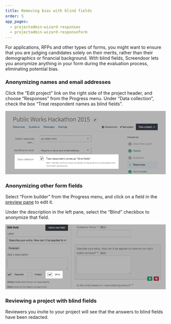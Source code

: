 ```yaml
---
title: Removing bias with blind fields
order: 5
app_pages:
  - projectadmin-wizard-responses
  - projectadmin-wizard-responseform
---
```


For applications, RFPs and other types of forms, you might want to ensure that you are judging candidates solely on their merits, rather than their demographics or financial background. With blind fields, Screendoor lets you anonymize anything in your form during the evaluation process, eliminating potential bias.

### Anonymizing names and email addresses

Click the &ldquo;Edit project&rdquo; link on the right side of the project header, and choose &ldquo;Responses&rdquo; from the Progress menu. Under &ldquo;Data collection&rdquo;, check the box &ldquo;Treat respondent names as blind fields&rdquo;.

![Turning names and emails into blind fields.](../images/bias_1.png)

### Anonymizing other form fields

Select &ldquo;Form builder&rdquo; from the Progress menu, and click on a field in the [preview pane](/articles/screendoor/your_form/building_your_form.html#getting-started) to edit it.

Under the description in the left pane, select the &ldquo;Blind&rdquo; checkbox to anonymize that field.

![Making a form field blind.](../images/bias_2.png)

### Reviewing a project with blind fields

Reviewers you invite to your project will see that the answers to blind fields have been redacted.
